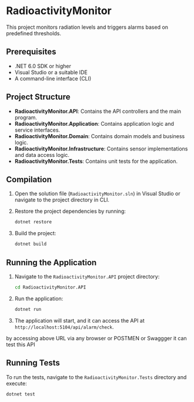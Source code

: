 # RadioactivityMonitor

This project monitors radiation levels and triggers alarms based on predefined thresholds.

## Prerequisites

- .NET 6.0 SDK or higher
- Visual Studio or a suitable IDE
- A command-line interface (CLI)

## Project Structure

- **RadioactivityMonitor.API**: Contains the API controllers and the main program.
- **RadioactivityMonitor.Application**: Contains application logic and service interfaces.
- **RadioactivityMonitor.Domain**: Contains domain models and business logic.
- **RadioactivityMonitor.Infrastructure**: Contains sensor implementations and data access logic.
- **RadioactivityMonitor.Tests**: Contains unit tests for the application.

## Compilation

1. Open the solution file (`RadioactivityMonitor.sln`) in Visual Studio or navigate to the project directory in CLI.

2. Restore the project dependencies by running:

   ```bash
   dotnet restore
3. Build the project:
	```bash
	dotnet build
## Running the Application

1. Navigate to the `RadioactivityMonitor.API` project directory:

	```bash
	cd RadioactivityMonitor.API
2. Run the application:
	```bash
	dotnet run
3. The application will start, and it can access the API at `http://localhost:5104/api/alarm/check`.

by accessing above URL via any browser or POSTMEN or Swaggger it can test this API

## Running Tests

To run the tests, navigate to the `RadioactivityMonitor.Tests` directory and execute:

  ```bash
  dotnet test
